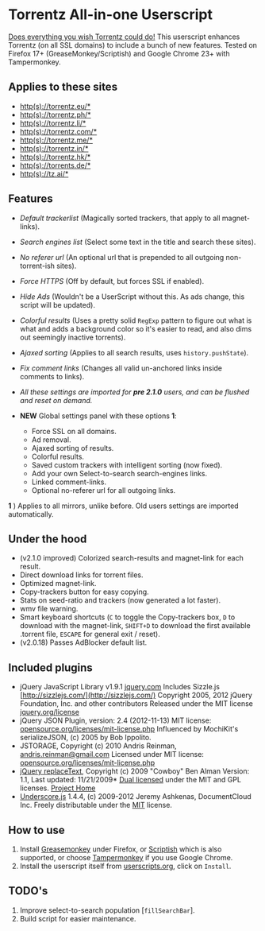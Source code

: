 Torrentz All-in-one Userscript
==============================

[Does everything you wish Torrentz could do!](http://userscripts.org/scripts/show/125001)
This userscript enhances Torrentz (on all SSL domains) to include a bunch of new features. Tested on Firefox 17+ (GreaseMonkey/Scriptish) and Google Chrome 23+ with Tampermonkey.

Applies to these sites
----------------------

* [http(s)://torrentz.eu/*](https://torrentz.eu/)
* [http(s)://torrentz.ph/*](https://torrentz.ph/)
* [http(s)://torrentz.li/*](https://torrentz.li/)
* [http(s)://torrentz.com/*](https://torrentz.com/)
* [http(s)://torrentz.me/*](https://torrentz.me/)
* [http(s)://torrentz.in/*](https://torrentz.in/)
* [http(s)://torrentz.hk/*](https://torrentz.hk/)
* [http(s)://torrents.de/*](https://torrents.de/)
* [http(s)://tz.ai/*](https://tz.ai/)

Features
--------

* _Default trackerlist_ (Magically sorted trackers, that apply to all magnet-links).
* _Search engines list_ (Select some text in the title and search these sites).
* _No referer url_ (An optional url that is prepended to all outgoing non-torrent-ish sites).
* _Force HTTPS_ (Off by default, but forces SSL if enabled).
* _Hide Ads_ (Wouldn't be a UserScript without this. As ads change, this script will be updated).
* _Colorful results_ (Uses a pretty solid `RegExp` pattern to figure out what is what and adds a background color so it's easier to read, and also dims out seemingly inactive torrents).
* _Ajaxed sorting_  (Applies to all search results, uses `history.pushState`).
* _Fix comment links_ (Changes all valid un-anchored links inside comments to links).
* _All these settings are imported for **pre 2.1.0** users, and can be flushed and reset on demand._

* __NEW__ Global settings panel with these options **1**:
    * Force SSL on all domains.
    * Ad removal.
    * Ajaxed sorting of results.
    * Colorful results.
    * Saved custom trackers with intelligent sorting (now fixed).
    * Add your own Select-to-search search-engines links.
    * Linked comment-links.
    * Optional no-referer url for all outgoing links.

**1** ) Applies to all mirrors, unlike before. Old users settings are imported automatically.

Under the hood
----------------

* (v2.1.0 improved) Colorized search-results and magnet-link for each result.
* Direct download links for torrent files.
* Optimized magnet-link.
* Copy-trackers button for easy copying.
* Stats on seed-ratio and trackers (now generated a lot faster).
* wmv file warning.
* Smart keyboard shortcuts (`C` to toggle the Copy-trackers box, `D` to download with the magnet-link, `SHIFT+D` to download the first available .torrent file, `ESCAPE` for general exit / reset).
* (v2.0.18) Passes AdBlocker default list.

Included plugins
----------------
* jQuery JavaScript Library v1.9.1
  [jquery.com](http://jquery.com/)
  Includes Sizzle.js
  [http://sizzlejs.com/](http://sizzlejs.com/)
  Copyright 2005, 2012 jQuery Foundation, Inc. and other contributors
  Released under the MIT license
  [jquery.org/license](http://jquery.org/license)
* jQuery JSON Plugin, version: 2.4 (2012-11-13)
  MIT license: [opensource.org/licenses/mit-license.php](http://www.opensource.org/licenses/mit-license.php)
  Influenced by MochiKit's serializeJSON, (c) 2005 by Bob Ippolito.
* JSTORAGE, Copyright (c) 2010 Andris Reinman, andris.reinman@gmail.com
  Licensed under MIT license: [opensource.org/licenses/mit-license.php](http://www.opensource.org/licenses/mit-license.php)
* [jQuery replaceText](http://github.com/cowboy/jquery-replacetext/), Copyright (c) 2009 "Cowboy" Ben Alman
  Version: 1.1, Last updated: 11/21/2009*
  [Dual licensed](http://benalman.com/about/license/) under the MIT and GPL licenses.
  [Project Home](http://benalman.com/projects/jquery-replacetext-plugin/)
* [Underscore.js](http://underscorejs.org/) 1.4.4, (c) 2009-2012 Jeremy Ashkenas, DocumentCloud Inc.
  Freely distributable under the [MIT](http://www.opensource.org/licenses/mit-license.php) license.

How to use
----------

1. Install [Greasemonkey](https://addons.mozilla.org/en-US/firefox/addon/greasemonkey/) under Firefox, or [Scriptish](https://addons.mozilla.org/en-US/firefox/addon/scriptish/) which is also supported, or choose [Tampermonkey](https://chrome.google.com/webstore/detail/dhdgffkkebhmkfjojejmpbldmpobfkfo) if you use Google Chrome.
2. Install the userscript itself from [userscripts.org](http://userscripts.org/scripts/show/125001), click on `Install`.

TODO's
----------

1. Improve select-to-search population [`fillSearchBar`].
2. Build script for easier maintenance.

